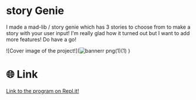 # story Genie

I made a mad-lib / story genie  which has 3 stories to choose from to make a story with your user input! I'm really glad how it turned out but I want to add more features! Do have a go!

![Cover image of the project!](![bannerr png(1)(1)](https://github.com/user-attachments/assets/585408cd-4511-47e2-acc2-6235dd2b6a74)
)


# 🌐 Link
[Link to the program on Repl.it!](https://replit.com/@durgamsweety143/story-genie)
